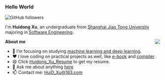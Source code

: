 <!--
**WilliamX1/WilliamX1** is a ✨ _special_ ✨ repository because its `README.md` (this file) appears on your GitHub profile.

Here are some ideas to get you started:

- 🔭 I’m currently working on ...
- 🌱 I’m currently learning ...
- 👯 I’m looking to collaborate on ...
- 🤔 I’m looking for help with ...
- 💬 Ask me about ...
- 📫 How to reach me: ...
- 😄 Pronouns: ...
- ⚡ Fun fact: ...
-->

### Hello World
![GitHub followers](https://img.shields.io/github/followers/WilliamX1?style=social)

I'm **Huidong Xu**, an undergraduate from [Shanghai Jiao Tong University](http://en.sjtu.edu.cn/) majoring in [Software Engineering](http://www.se.sjtu.edu.cn/).

<img align='right' src="https://github-readme-stats.vercel.app/api?username=WilliamX1&count_private=true&show_icons=true&theme=vue-dark&hide_title=true"/>

**About me**

- 👯 I’m focusing on studying [machine learning and deep learning](https://github.com/WilliamX1/machine-learning).
- ❤️ I love coding on practical projects as well, like [e-book](https://github.com/WilliamX1/bookstore) and [compiler](https://github.com/WilliamX1/compiler).
- 😄 Click [Huidong_Xu_Resume](https://github.com/WilliamX1/WilliamX1/tree/main/CV-School/Huidong_Xu_Resume.pdf) to get my resume.
- 💬 Ask me about anything [here](https://github.com/WilliamX1/WilliamX1/issues)
- 📫 Contact me: <HuiD_Xu@163.com>
